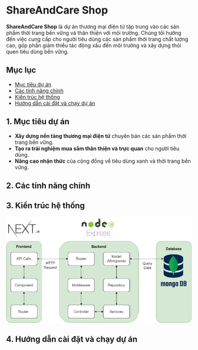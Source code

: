# **ShareAndCare Shop**

**ShareAndCare Shop** là dự án thương mại điện tử tập trung vào các sản phẩm thời trang bền vững và thân thiện với môi trường. Chúng tôi hướng đến việc cung cấp cho người tiêu dùng các sản phẩm thời trang chất lượng cao, góp phần giảm thiểu tác động xấu đến môi trường và xây dựng thói quen tiêu dùng bền vững.

## **Mục lục**

- [Mục tiêu dự án](#1-mục-tiêu-dự-án)
- [Các tính năng chính](#2-các-tính-năng-chính)
- [Kiến trúc hệ thống](#3-kiến-trúc-hệ-thống)
- [Hướng dẫn cài đặt và chạy dự án](#4-hướng-dẫn-cài-đặt-và-chạy-dự-án)

## **1. Mục tiêu dự án**

- **Xây dựng nền tảng thương mại điện tử** chuyên bán các sản phẩm thời trang bền vững.
- **Tạo ra trải nghiệm mua sắm thân thiện và trực quan** cho người tiêu dùng.
- **Nâng cao nhận thức** của cộng đồng về tiêu dùng xanh và thời trang bền vững.

## **2. Các tính năng chính**

## **3. Kiến trúc hệ thống**

![Kiến trúc hệ thống](./docs/images/Architecture.jpg)

## **4. Hướng dẫn cài đặt và chạy dự án**

